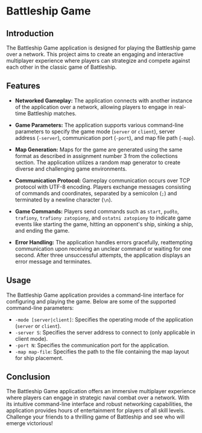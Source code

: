 # Battleship Game

## Introduction

The Battleship Game application is designed for playing the Battleship game over a network. This project aims to create an engaging and interactive multiplayer experience where players can strategize and compete against each other in the classic game of Battleship.

## Features

- **Networked Gameplay:** The application connects with another instance of the application over a network, allowing players to engage in real-time Battleship matches.

- **Game Parameters:** The application supports various command-line parameters to specify the game mode (`server` or `client`), server address (`-server`), communication port (`-port`), and map file path (`-map`).

- **Map Generation:** Maps for the game are generated using the same format as described in assignment number 3 from the collections section. The application utilizes a random map generator to create diverse and challenging game environments.

- **Communication Protocol:** Gameplay communication occurs over TCP protocol with UTF-8 encoding. Players exchange messages consisting of commands and coordinates, separated by a semicolon (`;`) and terminated by a newline character (`\n`).

- **Game Commands:** Players send commands such as `start`, `pudło`, `trafiony`, `trafiony zatopiony`, and `ostatni zatopiony` to indicate game events like starting the game, hitting an opponent's ship, sinking a ship, and ending the game.

- **Error Handling:** The application handles errors gracefully, reattempting communication upon receiving an unclear command or waiting for one second. After three unsuccessful attempts, the application displays an error message and terminates.

## Usage

The Battleship Game application provides a command-line interface for configuring and playing the game. Below are some of the supported command-line parameters:

- `-mode [server|client]`: Specifies the operating mode of the application (`server` or `client`).
- `-server S`: Specifies the server address to connect to (only applicable in client mode).
- `-port N`: Specifies the communication port for the application.
- `-map map-file`: Specifies the path to the file containing the map layout for ship placement.

## Conclusion

The Battleship Game application offers an immersive multiplayer experience where players can engage in strategic naval combat over a network. With its intuitive command-line interface and robust networking capabilities, the application provides hours of entertainment for players of all skill levels. Challenge your friends to a thrilling game of Battleship and see who will emerge victorious!
